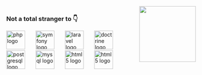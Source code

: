 <img align="right" height="150" src="https://pa1.aminoapps.com/7311/802186d9ed2a72263c7bf83eedc072e867d86022r1-327-251_hq.gif"/>

### Not a total stranger to 👇
<div align="left">
  <img src="https://cdn.jsdelivr.net/gh/devicons/devicon/icons/php/php-original.svg" height="50" alt="php logo"  />
  <img width="20" />
  <img src="https://logo.svgcdn.com/l/symfony.svg" height="50" alt="symfony logo"  />
  <img width="20" />
  <img src="https://cdn.jsdelivr.net/gh/devicons/devicon/icons/laravel/laravel-original.svg" height="50" alt="laravel logo"  />
  <img width="20" />
  <img src="https://cdn.jsdelivr.net/gh/devicons/devicon/icons/doctrine/doctrine-original.svg" height="50" alt="doctrine logo"  />
  <img width="20" />
  <img src="https://cdn.jsdelivr.net/gh/devicons/devicon/icons/postgresql/postgresql-original.svg" height="50" alt="postgresql logo"  />
  <img width="20" />
  <img src="https://cdn.jsdelivr.net/gh/devicons/devicon/icons/mysql/mysql-original.svg" height="50" alt="mysql logo"  />
  <img width="20" />
  <img src="https://cdn.jsdelivr.net/gh/devicons/devicon/icons/html5/html5-original.svg" height="50" alt="html5 logo"  />
  <img width="20" />
  <img src="https://www.svgrepo.com/show/354202/postman-icon.svg" height="50" alt="html5 logo"  />
</div>
